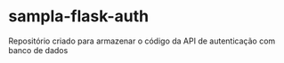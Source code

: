 # sampla-flask-auth

Repositório criado para armazenar o código  da API de autenticação  com banco de dados